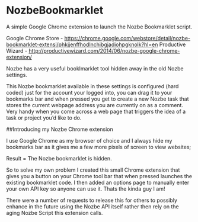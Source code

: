 # NozbeBookmarklet
A simple Google Chrome extension to launch the Nozbe Bookmarklet script. 

Google Chrome Store - https://chrome.google.com/webstore/detail/nozbe-bookmarklet-extensi/phkjjenffhodlnchibgjadiohpgknolk?hl=en 
Productive Wizard - http://productivewizard.com/2014/06/nozbe-google-chrome-extension/

Nozbe has a very useful booklmarklet tool hidden away in the old Nozbe settings.

This Nozbe bookmarklet available in these settings is configured (hard coded) just for the account your logged into, you can drag it to your bookmarks bar and when pressed you get to create a new Nozbe task that stores the current webpage address you are currently on as a comment. Very handy when you come across a web page that triggers the idea of a task or project you’d like to do.

##Introducing my Nozbe Chrome extension

I use Google Chrome as my browser of choice and I always hide my bookmarks bar as it gives me a few more pixels of screen to view websites;

Result = The Nozbe bookmarklet is hidden.

So to solve my own problem I created this small Chrome extension that gives you a button on your Chrome tool bar that when pressed launches the existing bookmarklet code. I then added an options page to manually enter your own API key so anyone can use it. Thats the kinda guy I am!

There were a number of requests to release this for others to possibly enhance in the future using the Nozbe API itself rather then rely on the aging Nozbe Script this extension calls.
